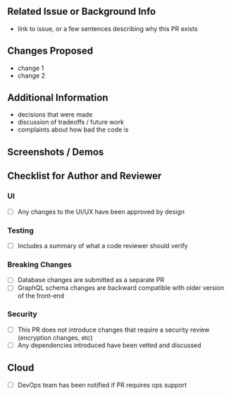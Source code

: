 ## Related Issue or Background Info

- link to issue, or a few sentences describing why this PR exists

## Changes Proposed

- change 1
- change 2

## Additional Information

- decisions that were made
- discussion of tradeoffs / future work
- complaints about how bad the code is

## Screenshots / Demos

## Checklist for Author and Reviewer
### UI
- [ ] Any changes to the UI/UX have been approved by design 
### Testing
- [ ] Includes a summary of what a code reviewer should verify

### Breaking Changes
- [ ] Database changes are submitted as a separate PR
- [ ] GraphQL schema changes are backward compatible with older version of the front-end

### Security
- [ ] This PR does not introduce changes that require a security review (encryption changes, etc)
- [ ] Any dependencies introduced have been vetted and discussed

## Cloud
- [ ] DevOps team has been notified if PR requires ops support
